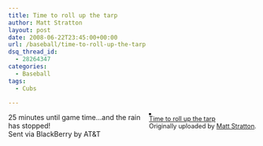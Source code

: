 ```yaml
---
title: Time to roll up the tarp
author: Matt Stratton
layout: post
date: 2008-06-22T23:45:00+00:00
url: /baseball/time-to-roll-up-the-tarp
dsq_thread_id:
  - 28264347
categories:
  - Baseball
tags:
  - Cubs

---
```

<div style="float:right;margin-left:10px;margin-bottom:10px;">
  <a href="http://www.flickr.com/photos/mugsy/2602504780/" title="photo sharing"><img src="http://farm4.static.flickr.com/3161/2602504780_8b9be701c5_m.jpg" alt="" style="border:solid 2px #000000;" /></a> <br /> <span style="font-size:.9em;margin-top:0;"> <a href="http://www.flickr.com/photos/mugsy/2602504780/">Time to roll up the tarp</a> <br /> Originally uploaded by <a href="http://www.flickr.com/people/mugsy/">Matt Stratton</a>. </span>
</div>

25 minutes until game time&#8230;and the rain has stopped!  
Sent via BlackBerry by AT&T